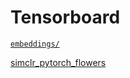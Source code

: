 # Tensorboard

[`embeddings/`](./embeddings/)

[simclr_pytorch_flowers](https://github.com/mxagar/simclr_pytorch_flowers)